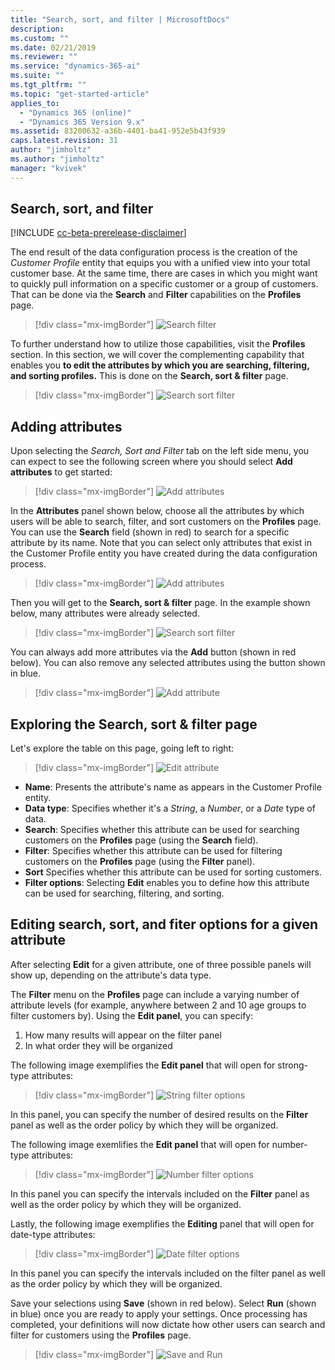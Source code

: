 ```yaml
---
title: "Search, sort, and filter | MicrosoftDocs"
description: 
ms.custom: ""
ms.date: 02/21/2019
ms.reviewer: ""
ms.service: "dynamics-365-ai"
ms.suite: ""
ms.tgt_pltfrm: ""
ms.topic: "get-started-article"
applies_to: 
  - "Dynamics 365 (online)"
  - "Dynamics 365 Version 9.x"
ms.assetid: 83200632-a36b-4401-ba41-952e5b43f939
caps.latest.revision: 31
author: "jimholtz"
ms.author: "jimholtz"
manager: "kvivek"
---
```


## Search, sort, and filter

[!INCLUDE [cc-beta-prerelease-disclaimer](../includes/cc-beta-prerelease-disclaimer.md)]

The end result of the data configuration process is the creation of the *Customer Profile* entity that equips you with a unified view into your total customer base. At the same time, there are cases in which you might want to quickly pull information on a specific customer or a group of customers. That can be done via the **Search** and **Filter** capabilities on the **Profiles** page.

> [!div class="mx-imgBorder"] 
> ![](media/search-filter.png "Search filter")

To further understand how to utilize those capabilities, visit the **Profiles** section. In this section, we will cover the complementing capability that enables you **to edit the attributes by which you are searching, filtering, and sorting profiles.** This is done on the **Search, sort & filter** page.

> [!div class="mx-imgBorder"] 
> ![](media/search-sort-filter.png "Search sort filter")

## Adding attributes

Upon selecting the *Search, Sort and Filter* tab on the left side menu, you can expect to see the following screen where you should select **Add attributes** to get started:

> [!div class="mx-imgBorder"] 
> ![](media/add-attributes.png "Add attributes")

In the **Attributes** panel shown below, choose all the attributes by which users will be able to search, filter, and sort customers on the **Profiles** page. You can use the **Search** field (shown in red) to search for a specific attribute by its name. Note that you can select only attributes that exist in the Customer Profile entity you have created during the data configuration process.

> [!div class="mx-imgBorder"] 
> ![](media/add-attributes2.png "Add attributes")

Then you will get to the **Search, sort & filter** page. In the example shown below, many attributes were already selected.

> [!div class="mx-imgBorder"] 
> ![](media/search-sort-filter.png "Search sort filter")

You can always add more attributes via the **Add** button (shown in red below). You can also remove any selected attributes using the button shown in blue.

> [!div class="mx-imgBorder"] 
> ![](media/search-sort-filter-add.png "Add attribute")

## Exploring the Search, sort & filter page

Let's explore the table on this page, going left to right:

> [!div class="mx-imgBorder"] 
> ![](media/search-sort-filter-edit.png "Edit attribute")

- **Name**: Presents the attribute's name as appears in the Customer Profile entity.
- **Data type**: Specifies whether it's a *String*, a *Number*, or a *Date* type of data.
- **Search**: Specifies whether this attribute can be used for searching customers on the **Profiles** page (using the **Search** field).
- **Filter**: Specifies whether this attribute can be used for filtering customers on the **Profiles** page (using the **Filter** panel).
- **Sort** Specifies whether this attribute can be used for sorting customers.
- **Filter options**: Selecting **Edit** enables you to define how this attribute can be used for searching, filtering, and sorting.

## Editing search, sort, and fiter options for a given attribute

After selecting **Edit** for a given attribute, one of three possible panels will show up, depending on the attribute's data type.

The **Filter** menu on the **Profiles** page can include a varying number of attribute levels (for example, anywhere between 2 and 10 age groups to filter customers by). Using the **Edit panel**, you can specify:

1. How many results will appear on the filter panel
2. In what order they will be organized

The following image exemplifies the **Edit panel** that will open for strong-type attributes: 

> [!div class="mx-imgBorder"] 
> ![](media/string-filter-options.png "String filter options")

In this panel, you can specify the number of desired results on the **Filter** panel as well as the order policy by which they will be organized. 

The following image exemlifies the **Edit panel** that will open for number-type attributes:

> [!div class="mx-imgBorder"] 
> ![](media/number-filter-options.png "Number filter options")

In this panel you can specify the intervals included on the **Filter** panel as well as the order policy by which they will be organized.

Lastly, the following image exemplifies the **Editing** panel that will open for date-type attributes:

> [!div class="mx-imgBorder"] 
> ![](media/date-filter-options.png "Date filter options")

In this panel you can specify the intervals included on the filter panel as well as the order policy by which they will be organized.

Save your selections using **Save** (shown in red below). Select **Run** (shown in blue) once you are ready to apply your settings. Once processing has completed, your definitions will now dictate how other users can search and filter for customers using the **Profiles** page.

> [!div class="mx-imgBorder"] 
> ![](media/search-sort-filter-save-run.png "Save and Run")

